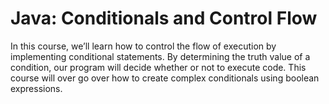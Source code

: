 # Java: Conditionals and Control Flow

In this course, we’ll learn how to control the flow of execution by implementing conditional statements. By determining the truth value of a condition, our program will decide whether or not to execute code. This course will over go over how to create complex conditionals using boolean expressions.
